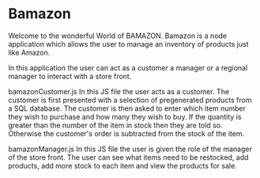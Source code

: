 # Bamazon
Welcome to the wonderful World of BAMAZON. Bamazon is a node application which allows the user to manage an inventory of products just like Amazon.

In this application the user can act as a customer a manager or a regional manager to interact with a store front. 

bamazonCustomer.js
In this JS file the user acts as a customer. The customer is first presented with a selection of pregenerated products from a SQL database. The customer is then asked to enter which item number they wish to purchase and how many they wish to buy. 
If the quantity is greater than the number of the item in stock then they are told so. Otherwise the customer's order is subtracted from the stock of the item. 

bamazonManager.js
In this JS file the user is given the role of the manager of the store front. The user can see what items need to be restocked, add products, add more stock to each item and view the products for sale.